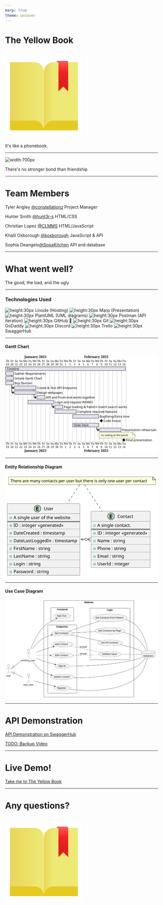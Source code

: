 ```yaml
---
marp: true
theme: uncover
---
```


<!-- center -->

<!-- backgroundColor: #fcf99a; -->

# The Yellow Book

# ![align:center width:300px](https://raw.githubusercontent.com/constellationz/contacts/main/images/yellowbook.svg)

It's like a phonebook.

---

<!-- backgroundColor: white -->

![width:700px](https://sciphile.org/sites/default/files/users/guy/media/PhoneBooks.jpg)

There's no stronger bond than friendship

---

# Team Members

Tyler Angley [@constellationz](https://github.com/constellationz) Project Manager

Hunter Smith [@hunt3r-s](https://github.com/hunt3r-s) HTML/CSS

Christian Lopez [@CLMMS](https://github.com/CLMMS) HTML/JavaScript

Khalil Oxborough [@koxborough](https://github.com/koxborough) JavaScript & API

Sophia Deangelo[@SopaKitchen](https://github.com/SopaKitchen) API and database

---

# What went well?

The good, the bad, and the ugly
 
---
 
### Technologies Used

![height:30px](../logos/linode.svg) Linode (Hosting)
![height:30px](../logos/marp.png) Marp (Presentation)
![height:30px](../logos/plantuml.png) PlantUML (UML diagrams)
![height:30px](../logos/postman.png) Postman (API iteration)
![height:30px](../logos/github.svg) GitHub 🤝 ![height:30px](../logos/git.png) Git
![height:30px](../logos/godaddy.png) GoDaddy
![height:30px](../logos/discord.svg) Discord
![height:30px](../logos/trello.svg) Trello
![height:30px](../logos/swagger.png) SwaggerHub

---

#### Gantt Chart

![height:600px](../out/docs/UMLDiagrams/gantt/gantt.svg)

---

#### Entity Relationship Diagram

![height:600px](../out/docs/UMLDiagrams/erd/ERD.svg)

---

#### Use Case Diagram

![height:600px](../out/docs/UMLDiagrams/useCase/useCase.svg)

---

# API Demonstration

[API Demonstration on SwaggerHub](https://app.swaggerhub.com/apis/SOPHIAD/Contacts/1.0.0)

[TODO: Backup Video](https://www.youtube.com)

---

# Live Demo!

[Take me to The Yellow Book](http://theyellowbookcop4331.com)

---

# Any questions?

# ![align:center width:100px](https://raw.githubusercontent.com/constellationz/contacts/main/images/yellowbook.svg)